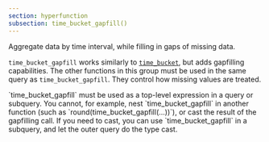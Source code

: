 ```yaml
---
section: hyperfunction
subsection: time_bucket_gapfill()
---
```


Aggregate data by time interval, while filling in gaps of missing data.

`time_bucket_gapfill` works similarly to [`time_bucket`][time_bucket], but adds
gapfilling capabilities. The other functions in this group must be used in the
same query as `time_bucket_gapfill`. They control how missing values are treated.

<highlight type="important">
`time_bucket_gapfill` must be used as a top-level expression in a query or
subquery. You cannot, for example, nest `time_bucket_gapfill` in another
function (such as `round(time_bucket_gapfill(...))`), or cast the result of the
gapfilling call. If you need to cast, you can use `time_bucket_gapfill` in a
subquery, and let the outer query do the type cast.
</highlight>

[time_bucket]: https://docs.timescale.com/api/latest/hyperfunctions/time_bucket/
